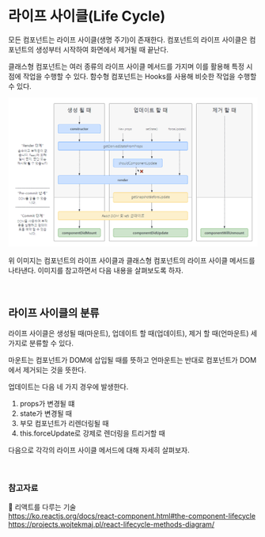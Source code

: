 # 라이프 사이클(Life Cycle)

모든 컴포넌트는 라이프 사이클(생명 주기)이 존재한다. 컴포넌트의 라이프 사이클은 컴포넌트의 생성부터 시작하여 화면에서 제거될 때 끝난다.

클래스형 컴포넌트는 여러 종류의 라이프 사이클 메서드를 가지며 이를 활용해 특정 시점에 작업을 수행할 수 있다. 함수형 컴포넌트는 Hooks를 사용해 비슷한 작업을 수행할 수 있다.

![라이프 사이클](https://github.com/chanyDev/TIL/blob/main/img/React/%EB%9D%BC%EC%9D%B4%ED%94%84%20%EC%82%AC%EC%9D%B4%ED%81%B4.PNG?raw=true)

위 이미지는 컴포넌트의 라이프 사이클과 클래스형 컴포넌트의 라이프 사이클 메서드를 나타낸다. 이미지를 참고하면서 다음 내용을 살펴보도록 하자.

<br>

## 라이프 사이클의 분류

라이프 사이클은 생성될 때(마운트), 업데이트 할 때(업데이트), 제거 할 때(언마운트) 세가지로 분류할 수 있다.

마운트는 컴포넌트가 DOM에 삽입될 때를 뜻하고 언마운트는 반대로 컴포넌트가 DOM에서 제거되는 것을 뜻한다.

업데이트는 다음 네 가지 경우에 발생한다.

1. props가 변경될 떄
2. state가 변경될 때
3. 부모 컴포넌트가 리렌더링될 때
4. this.forceUpdate로 강제로 렌더링을 트리거할 때

다음으로 각각의 라이프 사이클 메서드에 대해 자세히 살펴보자.

<br>

### 참고자료

📙 리액트를 다루는 기술 <br>
https://ko.reactjs.org/docs/react-component.html#the-component-lifecycle <br>
https://projects.wojtekmaj.pl/react-lifecycle-methods-diagram/ <br>
